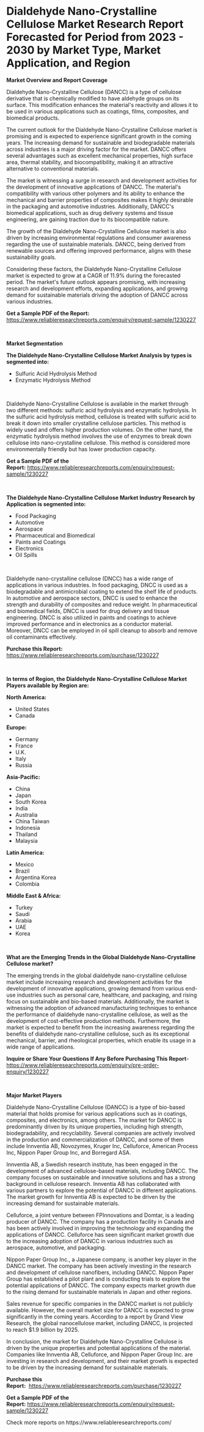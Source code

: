 <p><h1>Dialdehyde Nano-Crystalline Cellulose Market Research Report Forecasted for Period from 2023 -  2030 by Market Type, Market Application, and Region</h1></p><p><strong>Market Overview and Report Coverage</strong></p>
<p><p>Dialdehyde Nano-Crystalline Cellulose (DANCC) is a type of cellulose derivative that is chemically modified to have aldehyde groups on its surface. This modification enhances the material's reactivity and allows it to be used in various applications such as coatings, films, composites, and biomedical products.</p><p>The current outlook for the Dialdehyde Nano-Crystalline Cellulose market is promising and is expected to experience significant growth in the coming years. The increasing demand for sustainable and biodegradable materials across industries is a major driving factor for the market. DANCC offers several advantages such as excellent mechanical properties, high surface area, thermal stability, and biocompatibility, making it an attractive alternative to conventional materials.</p><p>The market is witnessing a surge in research and development activities for the development of innovative applications of DANCC. The material's compatibility with various other polymers and its ability to enhance the mechanical and barrier properties of composites makes it highly desirable in the packaging and automotive industries. Additionally, DANCC's biomedical applications, such as drug delivery systems and tissue engineering, are gaining traction due to its biocompatible nature.</p><p>The growth of the Dialdehyde Nano-Crystalline Cellulose market is also driven by increasing environmental regulations and consumer awareness regarding the use of sustainable materials. DANCC, being derived from renewable sources and offering improved performance, aligns with these sustainability goals.</p><p>Considering these factors, the Dialdehyde Nano-Crystalline Cellulose market is expected to grow at a CAGR of 11.9% during the forecasted period. The market's future outlook appears promising, with increasing research and development efforts, expanding applications, and growing demand for sustainable materials driving the adoption of DANCC across various industries.</p></p>
<p><strong>Get a Sample PDF of the Report:</strong> <a href="https://www.reliableresearchreports.com/enquiry/request-sample/1230227">https://www.reliableresearchreports.com/enquiry/request-sample/1230227</a></p>
<p>&nbsp;</p>
<p><strong>Market Segmentation</strong></p>
<p><strong>The Dialdehyde Nano-Crystalline Cellulose Market Analysis by types is segmented into:</strong></p>
<p><ul><li>Sulfuric Acid Hydrolysis Method</li><li>Enzymatic Hydrolysis Method</li></ul></p>
<p>&nbsp;</p>
<p><p>Dialdehyde Nano-Crystalline Cellulose is available in the market through two different methods: sulfuric acid hydrolysis and enzymatic hydrolysis. In the sulfuric acid hydrolysis method, cellulose is treated with sulfuric acid to break it down into smaller crystalline cellulose particles. This method is widely used and offers higher production volumes. On the other hand, the enzymatic hydrolysis method involves the use of enzymes to break down cellulose into nano-crystalline cellulose. This method is considered more environmentally friendly but has lower production capacity.</p></p>
<p><strong>Get a Sample PDF of the Report:</strong>&nbsp;<a href="https://www.reliableresearchreports.com/enquiry/request-sample/1230227">https://www.reliableresearchreports.com/enquiry/request-sample/1230227</a></p>
<p>&nbsp;</p>
<p><strong>The Dialdehyde Nano-Crystalline Cellulose Market Industry Research by Application is segmented into:</strong></p>
<p><ul><li>Food Packaging</li><li>Automotive</li><li>Aerospace</li><li>Pharmaceutical and Biomedical</li><li>Paints and Coatings</li><li>Electronics</li><li>Oil Spills</li></ul></p>
<p>&nbsp;</p>
<p><p>Dialdehyde nano-crystalline cellulose (DNCC) has a wide range of applications in various industries. In food packaging, DNCC is used as a biodegradable and antimicrobial coating to extend the shelf life of products. In automotive and aerospace sectors, DNCC is used to enhance the strength and durability of composites and reduce weight. In pharmaceutical and biomedical fields, DNCC is used for drug delivery and tissue engineering. DNCC is also utilized in paints and coatings to achieve improved performance and in electronics as a conductor material. Moreover, DNCC can be employed in oil spill cleanup to absorb and remove oil contaminants effectively.</p></p>
<p><strong>Purchase this Report:</strong>&nbsp; <a href="https://www.reliableresearchreports.com/purchase/1230227">https://www.reliableresearchreports.com/purchase/1230227</a></p>
<p>&nbsp;</p>
<p><strong>In terms of Region, the Dialdehyde Nano-Crystalline Cellulose Market Players available by Region are:</strong></p>
<p>
    <p> <strong> North America: </strong>
        <ul>
            <li>United States</li>
            <li>Canada</li>
        </ul>
        </p> 
    <p> <strong> Europe: </strong>
        <ul>
            <li>Germany</li>
            <li>France</li>
            <li>U.K.</li>
            <li>Italy</li>
            <li>Russia</li>
        </ul>
        </p> 
    <p> <strong> Asia-Pacific: </strong>
        <ul>
            <li>China</li>
            <li>Japan</li>
            <li>South Korea</li>
            <li>India</li>
            <li>Australia</li>
            <li>China Taiwan</li>
            <li>Indonesia</li>
            <li>Thailand</li>
            <li>Malaysia</li>
        </ul>
        </p> 
    <p> <strong> Latin America: </strong>
        <ul>
            <li>Mexico</li>
            <li>Brazil</li>
            <li>Argentina Korea</li>
            <li>Colombia</li>
        </ul>
        </p> 
    <p> <strong> Middle East & Africa: </strong>
        <ul>
            <li>Turkey</li>
            <li>Saudi</li>
            <li>Arabia</li>
            <li>UAE</li>
            <li>Korea</li>
        </ul>
    </p>
    </p>
<p>&nbsp;</p>
<p><strong>What are the Emerging Trends in the Global Dialdehyde Nano-Crystalline Cellulose market?</strong></p>
<p><p>The emerging trends in the global dialdehyde nano-crystalline cellulose market include increasing research and development activities for the development of innovative applications, growing demand from various end-use industries such as personal care, healthcare, and packaging, and rising focus on sustainable and bio-based materials. Additionally, the market is witnessing the adoption of advanced manufacturing techniques to enhance the performance of dialdehyde nano-crystalline cellulose, as well as the development of cost-effective production methods. Furthermore, the market is expected to benefit from the increasing awareness regarding the benefits of dialdehyde nano-crystalline cellulose, such as its exceptional mechanical, barrier, and rheological properties, which enable its usage in a wide range of applications.</p></p>
<p><strong>Inquire or Share Your Questions If Any Before Purchasing This Report</strong>- <a href="https://www.reliableresearchreports.com/enquiry/pre-order-enquiry/1230227">https://www.reliableresearchreports.com/enquiry/pre-order-enquiry/1230227</a></p>
<p>&nbsp;</p>
<p><strong>Major Market Players</strong></p>
<p><p>Dialdehyde Nano-Crystalline Cellulose (DANCC) is a type of bio-based material that holds promise for various applications such as in coatings, composites, and electronics, among others. The market for DANCC is predominantly driven by its unique properties, including high strength, biodegradability, and recyclability. Several companies are actively involved in the production and commercialization of DANCC, and some of them include Innventia AB, Novozymes, Kruger Inc, Celluforce, American Process Inc, Nippon Paper Group Inc, and Borregard ASA.</p><p>Innventia AB, a Swedish research institute, has been engaged in the development of advanced cellulose-based materials, including DANCC. The company focuses on sustainable and innovative solutions and has a strong background in cellulose research. Innventia AB has collaborated with various partners to explore the potential of DANCC in different applications. The market growth for Innventia AB is expected to be driven by the increasing demand for sustainable materials.</p><p>Celluforce, a joint venture between FPInnovations and Domtar, is a leading producer of DANCC. The company has a production facility in Canada and has been actively involved in improving the technology and expanding the applications of DANCC. Celluforce has seen significant market growth due to the increasing adoption of DANCC in various industries such as aerospace, automotive, and packaging.</p><p>Nippon Paper Group Inc., a Japanese company, is another key player in the DANCC market. The company has been actively investing in the research and development of cellulose nanofibers, including DANCC. Nippon Paper Group has established a pilot plant and is conducting trials to explore the potential applications of DANCC. The company expects market growth due to the rising demand for sustainable materials in Japan and other regions.</p><p>Sales revenue for specific companies in the DANCC market is not publicly available. However, the overall market size for DANCC is expected to grow significantly in the coming years. According to a report by Grand View Research, the global nanocellulose market, including DANCC, is projected to reach $1.9 billion by 2025.</p><p>In conclusion, the market for Dialdehyde Nano-Crystalline Cellulose is driven by the unique properties and potential applications of the material. Companies like Innventia AB, Celluforce, and Nippon Paper Group Inc. are investing in research and development, and their market growth is expected to be driven by the increasing demand for sustainable materials.</p></p>
<p><strong>Purchase this Report:</strong>&nbsp;&nbsp;<a href="https://www.reliableresearchreports.com/purchase/1230227">https://www.reliableresearchreports.com/purchase/1230227</a></p>
<p></p>
<p><strong>Get a Sample PDF of the Report:</strong>&nbsp;<a href="https://www.reliableresearchreports.com/enquiry/request-sample/1230227">https://www.reliableresearchreports.com/enquiry/request-sample/1230227</a></p>
<p>Check more reports on https://www.reliableresearchreports.com/</p>